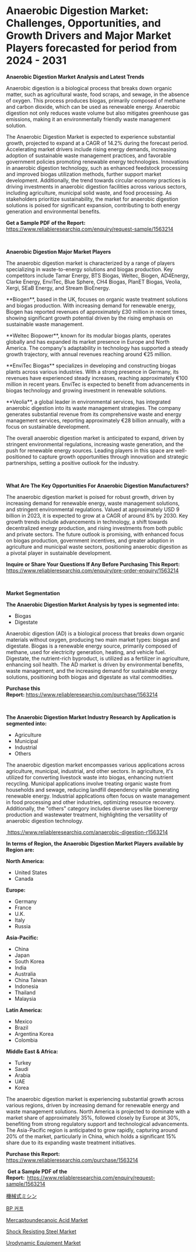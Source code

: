 <p><h1>Anaerobic Digestion Market: Challenges, Opportunities, and Growth Drivers and Major Market Players forecasted for period from 2024 - 2031</h1></p><p><strong>Anaerobic Digestion Market Analysis and Latest Trends</strong></p>
<p><p>Anaerobic digestion is a biological process that breaks down organic matter, such as agricultural waste, food scraps, and sewage, in the absence of oxygen. This process produces biogas, primarily composed of methane and carbon dioxide, which can be used as renewable energy. Anaerobic digestion not only reduces waste volume but also mitigates greenhouse gas emissions, making it an environmentally friendly waste management solution. </p><p>The Anaerobic Digestion Market is expected to experience substantial growth, projected to expand at a CAGR of 14.2% during the forecast period. Accelerating market drivers include rising energy demands, increasing adoption of sustainable waste management practices, and favorable government policies promoting renewable energy technologies. Innovations in anaerobic digestion technology, such as enhanced feedstock processing and improved biogas utilization methods, further support market development. Additionally, the trend towards circular economy practices is driving investments in anaerobic digestion facilities across various sectors, including agriculture, municipal solid waste, and food processing. As stakeholders prioritize sustainability, the market for anaerobic digestion solutions is poised for significant expansion, contributing to both energy generation and environmental benefits.</p></p>
<p><strong>Get a Sample PDF of the Report:&nbsp;</strong> <a href="https://www.reliableresearchiq.com/enquiry/request-sample/1563214?utm_campaign=123&utm_medium=2&utm_source=Github&utm_content=ia&utm_term=08112024&utm_id=anaerobic-digestion">https://www.reliableresearchiq.com/enquiry/request-sample/1563214</a></p>
<p>&nbsp;</p>
<p><strong>Anaerobic Digestion Major Market Players</strong></p>
<p><p>The anaerobic digestion market is characterized by a range of players specializing in waste-to-energy solutions and biogas production. Key competitors include Tamar Energy, BTS Biogas, Weltec, Biogen, AD4Energy, Clarke Energy, EnviTec, Blue Sphere, CH4 Biogas, PlanET Biogas, Veolia, Xergi, SEaB Energy, and Stream BioEnergy.</p><p>**Biogen**, based in the UK, focuses on organic waste treatment solutions and biogas production. With increasing demand for renewable energy, Biogen has reported revenues of approximately £30 million in recent times, showing significant growth potential driven by the rising emphasis on sustainable waste management.</p><p>**Weltec Biopower**, known for its modular biogas plants, operates globally and has expanded its market presence in Europe and North America. The company's adaptability in technology has supported a steady growth trajectory, with annual revenues reaching around €25 million.</p><p>**EnviTec Biogas** specializes in developing and constructing biogas plants across various industries. With a strong presence in Germany, its revenues have experienced steady increases, reaching approximately €100 million in recent years. EnviTec is expected to benefit from advancements in biogas technology and growing investment in renewable solutions.</p><p>**Veolia**, a global leader in environmental services, has integrated anaerobic digestion into its waste management strategies. The company generates substantial revenue from its comprehensive waste and energy management services, reporting approximately €28 billion annually, with a focus on sustainable development.</p><p>The overall anaerobic digestion market is anticipated to expand, driven by stringent environmental regulations, increasing waste generation, and the push for renewable energy sources. Leading players in this space are well-positioned to capture growth opportunities through innovation and strategic partnerships, setting a positive outlook for the industry.</p></p>
<p>&nbsp;</p>
<p><strong>What Are The Key Opportunities For Anaerobic Digestion Manufacturers?</strong></p>
<p><p>The anaerobic digestion market is poised for robust growth, driven by increasing demand for renewable energy, waste management solutions, and stringent environmental regulations. Valued at approximately USD 9 billion in 2023, it is expected to grow at a CAGR of around 8% by 2030. Key growth trends include advancements in technology, a shift towards decentralized energy production, and rising investments from both public and private sectors. The future outlook is promising, with enhanced focus on biogas production, government incentives, and greater adoption in agriculture and municipal waste sectors, positioning anaerobic digestion as a pivotal player in sustainable development.</p></p>
<p><strong>Inquire or Share Your Questions If Any Before Purchasing This Report:</strong> <a href="https://www.reliableresearchiq.com/enquiry/pre-order-enquiry/1563214?utm_campaign=123&utm_medium=2&utm_source=Github&utm_content=ia&utm_term=08112024&utm_id=anaerobic-digestion">https://www.reliableresearchiq.com/enquiry/pre-order-enquiry/1563214</a></p>
<p>&nbsp;</p>
<p><strong>Market Segmentation</strong></p>
<p><strong>The Anaerobic Digestion Market Analysis by types is segmented into:</strong></p>
<p><ul><li>Biogas</li><li>Digestate</li></ul></p>
<p><p>Anaerobic digestion (AD) is a biological process that breaks down organic materials without oxygen, producing two main market types: biogas and digestate. Biogas is a renewable energy source, primarily composed of methane, used for electricity generation, heating, and vehicle fuel. Digestate, the nutrient-rich byproduct, is utilized as a fertilizer in agriculture, enhancing soil health. The AD market is driven by environmental benefits, waste management, and the increasing demand for sustainable energy solutions, positioning both biogas and digestate as vital commodities.</p></p>
<p><strong>Purchase this Report:&nbsp;</strong><a href="https://www.reliableresearchiq.com/purchase/1563214?utm_campaign=123&utm_medium=2&utm_source=Github&utm_content=ia&utm_term=08112024&utm_id=anaerobic-digestion">https://www.reliableresearchiq.com/purchase/1563214</a></p>
<p>&nbsp;</p>
<p><strong>The Anaerobic Digestion Market Industry Research by Application is segmented into:</strong></p>
<p><ul><li>Agriculture</li><li>Municipal</li><li>Industrial</li><li>Others</li></ul></p>
<p><p>The anaerobic digestion market encompasses various applications across agriculture, municipal, industrial, and other sectors. In agriculture, it's utilized for converting livestock waste into biogas, enhancing nutrient recycling. Municipal applications involve treating organic waste from households and sewage, reducing landfill dependency while generating renewable energy. Industrial applications often focus on waste management in food processing and other industries, optimizing resource recovery. Additionally, the "others" category includes diverse uses like bioenergy production and wastewater treatment, highlighting the versatility of anaerobic digestion technology.</p></p>
<p><a href="https://www.reliableresearchiq.com/anaerobic-digestion-r1563214?utm_campaign=123&utm_medium=2&utm_source=Github&utm_content=ia&utm_term=08112024&utm_id=anaerobic-digestion">&nbsp;https://www.reliableresearchiq.com/anaerobic-digestion-r1563214</a></p>
<p><strong>In terms of Region, the Anaerobic Digestion Market Players available by Region are:</strong></p>
<p>
    <p> <strong> North America: </strong>
        <ul>
            <li>United States</li>
            <li>Canada</li>
        </ul>
        </p> 
    <p> <strong> Europe: </strong>
        <ul>
            <li>Germany</li>
            <li>France</li>
            <li>U.K.</li>
            <li>Italy</li>
            <li>Russia</li>
        </ul>
        </p> 
    <p> <strong> Asia-Pacific: </strong>
        <ul>
            <li>China</li>
            <li>Japan</li>
            <li>South Korea</li>
            <li>India</li>
            <li>Australia</li>
            <li>China Taiwan</li>
            <li>Indonesia</li>
            <li>Thailand</li>
            <li>Malaysia</li>
        </ul>
        </p> 
    <p> <strong> Latin America: </strong>
        <ul>
            <li>Mexico</li>
            <li>Brazil</li>
            <li>Argentina Korea</li>
            <li>Colombia</li>
        </ul>
        </p> 
    <p> <strong> Middle East & Africa: </strong>
        <ul>
            <li>Turkey</li>
            <li>Saudi</li>
            <li>Arabia</li>
            <li>UAE</li>
            <li>Korea</li>
        </ul>
    </p>
    </p>
<p><p>The anaerobic digestion market is experiencing substantial growth across various regions, driven by increasing demand for renewable energy and waste management solutions. North America is projected to dominate with a market share of approximately 35%, followed closely by Europe at 30%, benefiting from strong regulatory support and technological advancements. The Asia-Pacific region is anticipated to grow rapidly, capturing around 20% of the market, particularly in China, which holds a significant 15% share due to its expanding waste treatment initiatives.</p></p>
<p><strong>Purchase this Report: </strong><a href="https://www.reliableresearchiq.com/purchase/1563214?utm_campaign=123&utm_medium=2&utm_source=Github&utm_content=ia&utm_term=08112024&utm_id=anaerobic-digestion">https://www.reliableresearchiq.com/purchase/1563214</a></p>
<p>&nbsp;<strong>Get a Sample PDF of the Report:&nbsp;&nbsp;</strong><a href="https://www.reliableresearchiq.com/enquiry/request-sample/1563214?utm_campaign=123&utm_medium=2&utm_source=Github&utm_content=ia&utm_term=08112024&utm_id=anaerobic-digestion">https://www.reliableresearchiq.com/enquiry/request-sample/1563214</a></p>
<p><strong></strong></p>
<p><p><a href="https://github.com/mohamedbakry57/Market-Research-Report-List-6/blob/main/893641422498.md?utm_campaign=123&utm_medium=2&utm_source=Github&utm_content=ia&utm_term=08112024&utm_id=anaerobic-digestion">機械式ミシン</a></p><p><a href="https://github.com/laholand/Market-Research-Report-List-6/blob/main/691668322607.md?utm_campaign=123&utm_medium=2&utm_source=Github&utm_content=ia&utm_term=08112024&utm_id=anaerobic-digestion">BP 커프</a></p><p><a href="https://github.com/padencrooks0o/Market-Research-Report-List-1/blob/main/mercaptoundecanoic-acid-market.md?utm_campaign=123&utm_medium=2&utm_source=Github&utm_content=ia&utm_term=08112024&utm_id=anaerobic-digestion">Mercaptoundecanoic Acid Market</a></p><p><a href="https://github.com/birroctaymonyj/Market-Research-Report-List-1/blob/main/shock-resisting-steel-market.md?utm_campaign=123&utm_medium=2&utm_source=Github&utm_content=ia&utm_term=08112024&utm_id=anaerobic-digestion">Shock Resisting Steel Market</a></p><p><a href="https://issuu.com/reportprime-2/docs/urodynamic-equipment-market-size-20_7d4609d22ef467?utm_campaign=123&utm_medium=2&utm_source=Github&utm_content=ia&utm_term=08112024&utm_id=anaerobic-digestion">Urodynamic Equipment Market</a></p></p>